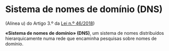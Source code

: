 # Sistema de nomes de domínio (DNS)
(Alínea u) do Artigo 3.º da [Lei n.º 46/2018](https://data.dre.pt/eli/lei/46/2018/08/13/p/dre/pt/html))

**«Sistema de nomes de domínio» (DNS)**, um sistema de nomes distribuídos hierarquicamente numa rede que encaminha pesquisas sobre nomes de domínio.